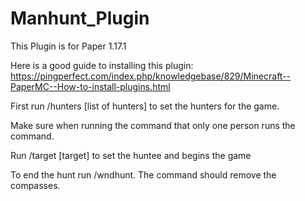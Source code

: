 # Manhunt_Plugin

This Plugin is for Paper 1.17.1

Here is a good guide to installing this plugin: https://pingperfect.com/index.php/knowledgebase/829/Minecraft--PaperMC--How-to-install-plugins.html

First run /hunters [list of hunters] to set the hunters for the game.

Make sure when running the command that only one person runs the command.

Run /target [target] to set the huntee and begins the game

To end the hunt run /wndhunt. The command should remove the compasses.
